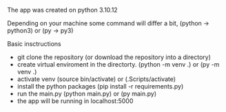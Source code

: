 The app was created on python 3.10.12

Depending on your machine some command will differ a bit, (python -> python3) or (py -> py3)

Basic insctructions 
- git clone the repository (or download the repository into a directory)
- create virtual enviroment in the directorty. (python -m venv .) or  (py -m venv .)
- activate venv (source bin/activate) or (.Scripts/activate)
- install the python packages (pip install -r requirements.py)
- run the main.py (python main.py) or (py main.py)
- the app will be running in localhost:5000

